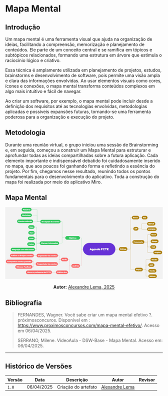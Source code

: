 # Mapa Mental 

## Introdução 
Um mapa mental é uma ferramenta visual que ajuda na organização de ideias, facilitando a compreensão, memorização e planejamento de conteúdos. Ele parte de um conceito central e se ramifica em tópicos e subtópicos relacionados, formando uma estrutura em árvore que estimula o raciocínio lógico e criativo.

Essa técnica é amplamente utilizada em planejamento de projetos, estudos, brainstorms e desenvolvimento de software, pois permite uma visão ampla e clara das informações envolvidas. Ao usar elementos visuais como cores, ícones e conexões, o mapa mental transforma conteúdos complexos em algo mais intuitivo e fácil de navegar.

Ao criar um software, por exemplo, o mapa mental pode incluir desde a definição dos requisitos até as tecnologias envolvidas, metodologias aplicadas e possíveis expansões futuras, tornando-se uma ferramenta poderosa para a organização e execução do projeto.

## Metodologia 

Durante uma reunião virtual, o grupo iniciou uma sessão de Brainstorming e, em seguida, começou a construir um Mapa Mental para estruturar e aprofundar todas as ideias compartilhadas sobre a futura aplicação. Cada elemento importante e indispensável debatido foi cuidadosamente inserido no mapa, que aos poucos foi ganhando forma e refletindo a essência do projeto. Por fim, chegamos nesse resultado, reunindo todos os pontos fundamentais para o desenvolvimento do aplicativo. Toda a construção do mapa foi realizada por meio do aplicativo Miro.


## Mapa Mental 

![Figura 6: Rich Picture](./assets/MapaMental.jpg)

<div>
  <p align="center"><b>Autor:</b> <a href="https://www.github.com/AlexandreLJr">Alexandre Lema, 2025</a></p>
</div>

## Bibliografia

> FERNANDES, Wagner. Você sabe criar um mapa mental efetivo ?. próximosconcuros. Disponível em : https://www.proximosconcursos.com/mapa-mental-efetivo/. Acesso em 06/04/2025.
>
>SERRANO, Milene. VideoAula - DSW-Base - Mapa Mental. Acesso em: 06/04/2025.
---

## Histórico de Versões

| Versão | Data       | Descrição             | Autor                                         | Revisor                                     |
|--------|------------|-----------------------|-----------------------------------------------|---------------------------------------------|
| `1.0`    | 06/04/2025 | Criação do artefato  | [Alexandre Lema](https://github.com/AlexandreLJr) | |